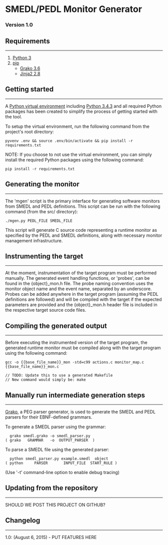 # SMEDL/PEDL Monitor Generator
### Version 1.0

## Requirements
--------------
1. [Python 3](https://docs.python.org/3/)
2. [pip](https://pip.pypa.io/en/stable/)
    - [Grako 3.6](https://pythonhosted.org/grako/)
    - [Jinja2 2.8](http://jinja.pocoo.org/)

## Getting started
---------------
A [Python virtual environment](https://virtualenv.readthedocs.org/en/latest/) including [Python 3.4.3](https://docs.python.org/3.4/index.html) and all required Python packages has been created to simplify the process of getting started with the tool.

To setup the virtual environment, run the following command from the project's root directory:

`pyvenv .env && source .env/bin/activate && pip install -r requirements.txt`

NOTE: If you choose to not use the virtual environment, you can simply install the required Python packages using the following command:

`pip install -r requirements.txt`


## Generating the monitor
----------------------
The 'mgen' script is the primary interface for generating software monitors from SMEDL and PEDL definitions. This script can be run with the following command (from the src/ directory):

    ./mgen.py PEDL_FILE SMEDL_FILE

This script will generate C source code representing a runtime monitor as specified by the PEDL and SMEDL definitions, along with necessary monitor management infrastructure.


## Instrumenting the target
------------------------
At the moment, instrumentation of the target program must be performed manually. The generated event handling functions, or 'probes', can be found in the {object}\_mon.h file. The probe naming convention uses the monitor object name and the event name, separated by an underscore. Probes can be added anywhere in the target program (assuming the PEDL definitions are followed) and will be compiled with the target if the expected parameters are provided and the {object}\_mon.h header file is included in the respective target source code files.


## Compiling the generated output
------------------------------
Before executing the instrumented version of the target program, the generated runtime monitor must be compiled along with the target program using the following command:

`gcc -o {{base_file_name}}_mon -std=c99 actions.c monitor_map.c {{base_file_name}}_mon.c`

    // TODO: Update this to use a generated Makefile
    // New command would simply be: make


## Manually run intermediate generation steps
------------------------------------------
[Grako](https://pythonhosted.org/grako/), a PEG parser generator, is used to generate the SMEDL and PEDL parsers for their EBNF-defined grammars.

To generate a SMEDL parser using the grammar:

	  grako smedl.grako -o smedl_parser.py
	( grako   GRAMMAR   -o  OUTPUT_PARSER  )

To parse a SMEDL file using the generated parser:

      python smedl_parser.py example.smedl  object
    ( python     PARSER       INPUT_FILE  START_RULE )

(Use '-t' command-line option to enable debug tracing)


## Updating from the repository
----------------------------
SHOULD WE POST THIS PROJECT ON GITHUB?


## Changelog
---------
1.0: (August 6, 2015)
    - PUT FEATURES HERE